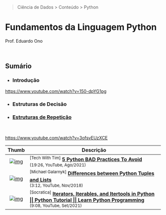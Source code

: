 > Ciência de Dados > Conteúdo > Python

# Fundamentos da Linguagem Python

Prof. Eduardo Ono

<br>

## Sumário

* ### Introdução

https://www.youtube.com/watch?v=150-dpYG1pg

* ### Estruturas de Decisão

* ### [Estruturas de Repetição](./estruturas-de-repeticao.ipynb)

<br>

https://www.youtube.com/watch?v=3ofsvEUzXCE

| Thumb | Descrição |
| :-: | --- |
| [![img](https://img.youtube.com/vi/5Ui37whUDrM/default.jpg)](https://www.youtube.com/watch?v=5Ui37whUDrM) | <sup>[Tech With Tim]</sup> [__5 Python BAD Practices To Avoid__](https://www.youtube.com/watch?v=5Ui37whUDrM)<br><sub>(19:26, YouTube, Ago/2021)</sub>
| [![img](https://img.youtube.com/vi/AQCr0zU5Lzg/default.jpg)](https://www.youtube.com/watch?v=AQCr0zU5Lzg) | <sup>[Michael Galarnyk]</sup> [__Differences between Python Tuples and Lists__](https://www.youtube.com/watch?v=AQCr0zU5Lzg)<br><sub>(3:12, YouTube, Nov/2018)</sub>
| [![img](https://img.youtube.com/vi/WR7mO_jYN9g/default.jpg)](https://www.youtube.com/watch?v=WR7mO_jYN9g) | <sup>[Socratica]</sup> [__Iterators, Iterables, and Itertools in Python \|\| Python Tutorial \|\| Learn Python Programming__](https://www.youtube.com/watch?v=WR7mO_jYN9g)<br><sub>(9:08, YouTube, Set/2021)</sub>

<br>
